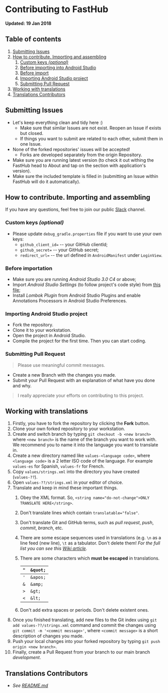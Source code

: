 # Contributing to FastHub

**Updated: 19 Jan 2018**

## Table of contents

1. [Submitting Issues](#submitting-issues)
1. [How to contribute. Importing and assembling](#how-to-contribute-importing-and-assembling)
   1. [Custom keys *(optional)*](#custom-keys-optional)
   1. [Before importing into Android Studio](#before-importing-into-android-studio)
   1. [Before import](#before-importation)
   1. [Importing Android Studio project](#importing-android-studio-project)
   1. [Submitting Pull Request](#submitting-pull-request)
1. [Working with translations](#working-with-translations)
1. [Translations Contributors](#translations-contributors)

## Submitting Issues

- Let's keep everything clean and tidy here :)
  - Make sure that similar Issues are not exist. Reopen an Issue if exists but closed.
  - If things you want to submit are related to each other, submit them in one Issue.
- None of the forked repositories' issues will be accepted!
  - Forks are developed separately from the origin Repository.
- Make sure you are running latest version (to check it out withing the FastHub head to About and tap on the section with application's version).
- Make sure the included template is filled in (submitting an Issue within FastHub will do it automatically).

## How to contribute. Importing and assembling

If you have any questions, feel free to join our public [Slack](http://rebrand.ly/fasthub) channel.

### Custom keys *(optional)*

- Please update `debug_gradle.properties` file if you want to use your own keys:
  - `github_client_id=` -- your GitHub clientId;
  - `github_secret=` -- your GitHub secret;
  - `redirect_url=` -- the url defined in `AndroidManifest` under `LoginView`.

### Before importation

- Make sure you are running *Android Studio 3.0 C4* or above;
- Import *Android Studio Settings* (to follow project's code style) from [this file](https://raw.githubusercontent.com/k0shk0sh/FastHub/master/fasthub_as_settings.jar);
- Install *Lombok Plugin* from Android Studio Plugins and enable Annotations Processors in Android Studio Preferences.

### Importing Android Studio project

- Fork the repository.
- Clone it to your workstation.
- Open the project in Android Studio.
- Compile the project for the first time. Then you can start coding.

### Submitting Pull Request

> Please use meaningful commit messages.

- Create a new Branch with the changes you made.
- Submit your Pull Request with an explanation of what have you done and why.

> I really appreciate your efforts on contributing to this project.

## Working with translations

1. Firstly, you have to fork the repository by clicking the **Fork** button.
1. Clone your own forked repository to your workstation.
1. Create and switch branch by typing `git checkout -b <new branch>` where `<new branch>` is the name of the branch you want to work with. We recommend you to name it into the language you want to translate in.
1. Create a new directory named like `values-<language code>`, where `<language code>` is a 2 letter ISO code of the language. For example `values-es` for Spanish, `values-fr` for French.
1. Copy `values/strings.xml` into the directory you have created (`values-??`).
1. Open `values-??/strings.xml` in your editor of choice.
1. Translate and keep in mind these important things.
    1. Obey the XML format. So, `<string name="do-not-change">ONLY TRANSLATE HERE</string>`.
    1. Don't translate lines which contain `translatable="false"`.
    1. Don't translate Git and GitHub terms, such as *pull request*, *push*, *commit*, *branch*, etc.
    1. There are some escape sequences used in translations (e.g. `\n` as a line feed (new line), `\t` as a tabulator. Don't delete them!
    *For the full list you can see this [Wiki article](https://en.wikipedia.org/wiki/Control_character#In_ASCII).*
    1. There are some characters which **must be escaped** in translations.

        | `"` | `&quot;` |
        |-----|----------|
        | `'` | `&apos;` |
        | `&` | `&amp;` |
        | `>` | `&gt;` |
        | `<` | `&lt;` |
    1. Don't add extra spaces or periods. Don't delete existent ones.
1. Once you finished translating, add new files to the Git index using `git add values-??/strings.xml` command and commit the changes using `git commit -m '<commit message>'`, where `<commit message>` is a short description of changes you made.
1. Push your local changes into your forked repository by typing `git push origin <new branch>`.
1. Finally, create a Pull Request from your branch to our main branch *development*.

## Translations Contributors

- *See [README.md](https://github.com/k0shk0sh/FastHub#language-contributors)*

